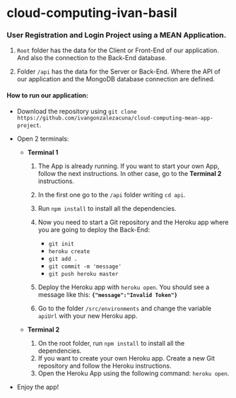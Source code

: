 # cloud-computing-ivan-basil

### User Registration and Login Project using a MEAN Application.

1. `Root` folder has the data for the Client or Front-End of our application. And also the connection to the Back-End database.

2. Folder `/api` has the data for the Server or Back-End. Where the API of our application and the MongoDB database connection are defined.



#### **How to run our application:**

- Download the repository using `git clone https://github.com/ivangonzalezacuna/cloud-computing-mean-app-project`.

- Open 2 terminals:

  - **Terminal 1**
  
    1. The App is already running. If you want to start your own App, follow the next instructions. In other case, go to the **Terminal 2** instructions.
    2. In the first one go to the `/api` folder writing `cd api`. 
    3. Run `npm install` to install all the dependencies.
    4. Now you need to start a Git repository and the Heroku app where you are going to deploy the Back-End: 
        - `git init`
        - `heroku create`
        - `git add .`
        - `git commit -m 'message'`
        - `git push heroku master`
      
    5. Deploy the Heroku app with `heroku open`. You should see a message like this: **`{"message":"Invalid Token"}`**
    6. Go to the folder `/src/environments` and change the variable `apiUrl` with your new Heroku app.


  - **Terminal 2**
  
    1. On the root folder, run `npm install` to install all the dependencies.
    2. If you want to create your own Heroku app. Create a new Git repository and follow the Heroku instructions.
    3. Open the Heroku App using the following command: `heroku open`.
    
- Enjoy the app!
